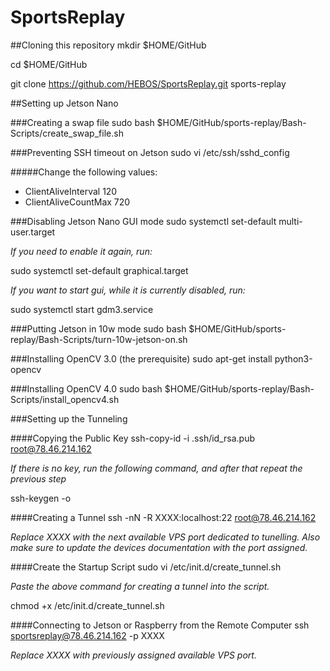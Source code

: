 # SportsReplay

##Cloning this repository
mkdir $HOME/GitHub

cd $HOME/GitHub

git clone https://github.com/HEBOS/SportsReplay.git sports-replay

##Setting up Jetson Nano

###Creating a swap file
sudo bash $HOME/GitHub/sports-replay/Bash-Scripts/create_swap_file.sh

###Preventing SSH timeout on Jetson
sudo vi /etc/ssh/sshd_config

#####Change the following values:
- ClientAliveInterval 120
- ClientAliveCountMax 720

###Disabling Jetson Nano GUI mode
sudo systemctl set-default multi-user.target

_If you need to enable it again, run:_

sudo systemctl set-default graphical.target

_If you want to start gui, while it is currently disabled, run:_

sudo systemctl start gdm3.service

###Putting Jetson in 10w mode
sudo bash $HOME/GitHub/sports-replay/Bash-Scripts/turn-10w-jetson-on.sh

###Installing OpenCV 3.0 (the prerequisite)
sudo apt-get install python3-opencv

###Installing OpenCV 4.0
sudo bash $HOME/GitHub/sports-replay/Bash-Scripts/install_opencv4.sh

###Setting up the Tunneling

####Copying the Public Key
ssh-copy-id -i .ssh/id_rsa.pub root@78.46.214.162

_If there is no key, run the following command, and after that repeat the previous step_

ssh-keygen -o

####Creating a Tunnel
ssh -nN -R XXXX:localhost:22 root@78.46.214.162

_Replace XXXX with the next available VPS port dedicated to tunelling. Also make sure to update the devices documentation with the port assigned._ 

####Create the Startup Script
sudo vi /etc/init.d/create_tunnel.sh

_Paste the above command for creating a tunnel into the script._

chmod +x /etc/init.d/create_tunnel.sh

####Connecting to Jetson or Raspberry from the Remote Computer
ssh sportsreplay@78.46.214.162 -p XXXX

_Replace XXXX with previously assigned available VPS port._